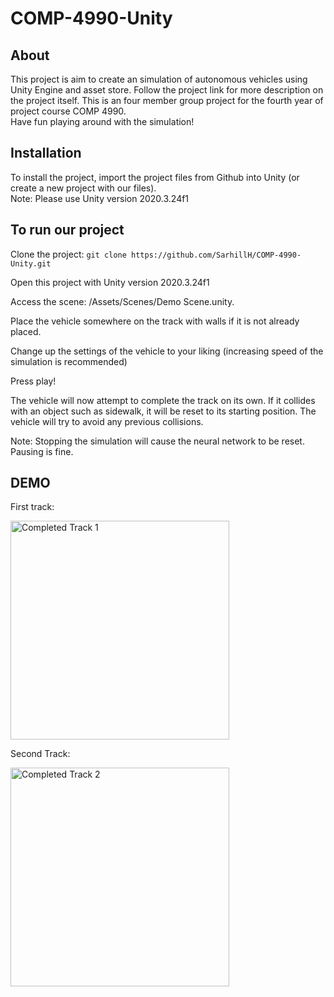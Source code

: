 # COMP-4990-Unity

About
-----
This project is aim to create an simulation of autonomous vehicles using Unity Engine and asset store. Follow the project link for more description on the project itself. This is an four member group project for the fourth year of project course COMP 4990.<br>
Have fun playing around with the simulation!

Installation
------------
To install the project, import the project files from Github into Unity (or create a new project with our files). <br>
Note: Please use Unity version 2020.3.24f1

To run our project 
------------------

Clone the project: ``git clone https://github.com/SarhillH/COMP-4990-Unity.git``

Open this project with Unity version 2020.3.24f1

Access the scene: /Assets/Scenes/Demo Scene.unity.  

Place the vehicle somewhere on the track with walls if it is not already placed. 

Change up the settings of the vehicle to your liking (increasing speed of the simulation is recommended) 

Press play! 

The vehicle will now attempt to complete the track on its own. If it collides with an object such as sidewalk, it will be reset to its starting position. The vehicle will try to avoid any previous collisions. 

Note: Stopping the simulation will cause the neural network to be reset. Pausing is fine.

DEMO
----
First track:

<img src="https://github.com/SarhillH/COMP-4990-Unity/blob/main/Assets/img/Completed_track1.gif?raw=true" width="350" title="Completed Track 1">


Second Track:

<img src="https://github.com/SarhillH/COMP-4990-Unity/blob/main/Assets/img/Completed_Track2.gif" width="350" title="Completed Track 2">
